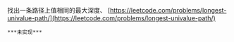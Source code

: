 找出一条路径上值相同的最大深度、
[https://leetcode.com/problems/longest-univalue-path/](https://leetcode.com/problems/longest-univalue-path/)

```
***未实现***
```
